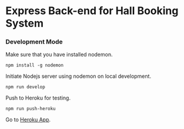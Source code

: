 # Express Back-end for Hall Booking System

### Development Mode
Make sure that you have installed nodemon.

`npm install -g nodemon`

Initiate Nodejs server using nodemon on local development.

`npm run develop`

Push to Heroku for testing.

`npm run push-heroku`

Go to [Heroku App](https://hall-booking-system.herokuapp.com/).

